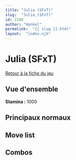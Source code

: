 ```yaml
---
title: "Julia (SFxT)"
slug:  "Julia_(SFxT)"
id: 2186
author: "Hynkel"
permalink:  "{{ slug }}.html"
layout:  "index.njk"
---
```


# Julia (SFxT)

[Retour à la fiche du jeu](Street_Fighter_x_Tekken "wikilink")

## Vue d'ensemble

**Stamina :** 1000

## Principaux normaux

## Move list

## Combos

